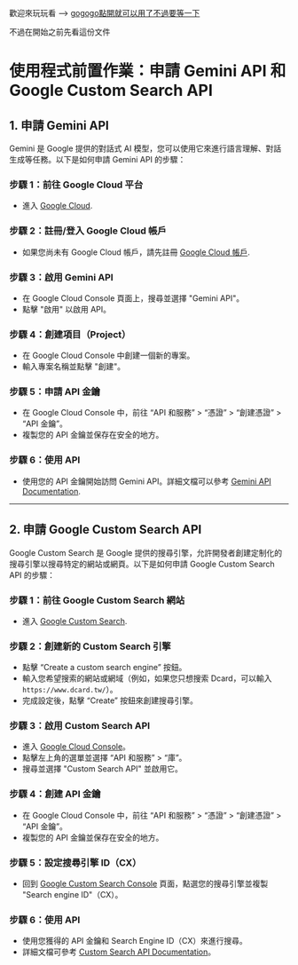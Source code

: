 歡迎來玩玩看 --> [gogogo點開就可以用了不過要等一下](https://cpeggy-poa.onrender.com/)

不過在開始之前先看這份文件


# 使用程式前置作業：申請 Gemini API 和 Google Custom Search API

## 1. 申請 Gemini API

Gemini 是 Google 提供的對話式 AI 模型，您可以使用它來進行語言理解、對話生成等任務。以下是如何申請 Gemini API 的步驟：

### 步驟 1：前往 Google Cloud 平台
- 進入 [Google Cloud](https://cloud.google.com/).

### 步驟 2：註冊/登入 Google Cloud 帳戶
- 如果您尚未有 Google Cloud 帳戶，請先註冊 [Google Cloud 帳戶](https://cloud.google.com/free).

### 步驟 3：啟用 Gemini API
- 在 Google Cloud Console 頁面上，搜尋並選擇 "Gemini API"。
- 點擊 "啟用" 以啟用 API。

### 步驟 4：創建項目（Project）
- 在 Google Cloud Console 中創建一個新的專案。
- 輸入專案名稱並點擊 "創建"。

### 步驟 5：申請 API 金鑰
- 在 Google Cloud Console 中，前往 “API 和服務” > “憑證” > “創建憑證” > “API 金鑰”。
- 複製您的 API 金鑰並保存在安全的地方。

### 步驟 6：使用 API
- 使用您的 API 金鑰開始訪問 Gemini API。詳細文檔可以參考 [Gemini API Documentation](https://cloud.google.com/genai/docs).

---

## 2. 申請 Google Custom Search API

Google Custom Search 是 Google 提供的搜尋引擎，允許開發者創建定制化的搜尋引擎以搜尋特定的網站或網頁。以下是如何申請 Google Custom Search API 的步驟：

### 步驟 1：前往 Google Custom Search 網站
- 進入 [Google Custom Search](https://cse.google.com/cse/).

### 步驟 2：創建新的 Custom Search 引擎
- 點擊 “Create a custom search engine” 按鈕。
- 輸入您希望搜索的網站或網域（例如，如果您只想搜索 Dcard，可以輸入 `https://www.dcard.tw/`）。
- 完成設定後，點擊 “Create” 按鈕來創建搜尋引擎。

### 步驟 3：啟用 Custom Search API
- 進入 [Google Cloud Console](https://console.cloud.google.com/)。
- 點擊左上角的選單並選擇 “API 和服務” > “庫”。
- 搜尋並選擇 "Custom Search API" 並啟用它。

### 步驟 4：創建 API 金鑰
- 在 Google Cloud Console 中，前往 “API 和服務” > “憑證” > “創建憑證” > “API 金鑰”。
- 複製您的 API 金鑰並保存在安全的地方。

### 步驟 5：設定搜尋引擎 ID（CX）
- 回到 [Google Custom Search Console](https://cse.google.com/cse/) 頁面，點選您的搜尋引擎並複製 "Search engine ID"（CX）。

### 步驟 6：使用 API
- 使用您獲得的 API 金鑰和 Search Engine ID（CX）來進行搜尋。
- 詳細文檔可參考 [Custom Search API Documentation](https://developers.google.com/custom-search/v1/overview)。
